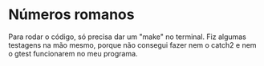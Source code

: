 # Números romanos
Para rodar o código, só precisa dar um "make" no terminal. 
Fiz algumas testagens na mão mesmo, porque não consegui fazer nem o catch2 e nem o gtest funcionarem no meu programa.